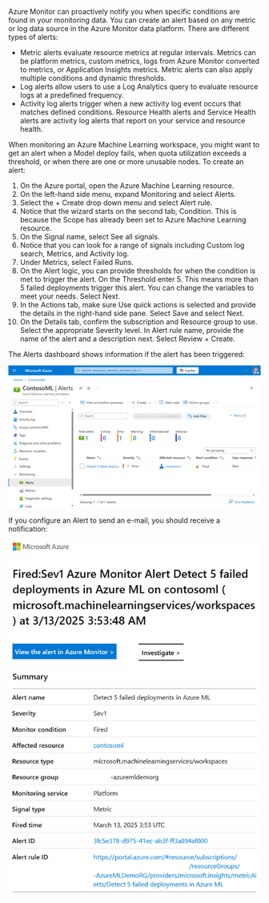 Azure Monitor can proactively notify you when specific conditions are found in your monitoring data. You can create an alert based on any metric or log data source in the Azure Monitor data platform. There are different types of alerts:

- Metric alerts evaluate resource metrics at regular intervals. Metrics can be platform metrics, custom metrics, logs from Azure Monitor converted to metrics, or Application Insights metrics. Metric alerts can also apply multiple conditions and dynamic thresholds.
- Log alerts allow users to use a Log Analytics query to evaluate resource logs at a predefined frequency.
- Activity log alerts trigger when a new activity log event occurs that matches defined conditions. Resource Health alerts and Service Health alerts are activity log alerts that report on your service and resource health.

When monitoring an Azure Machine Learning workspace, you might want to get an alert when a Model deploy fails, when quota utilization exceeds a threshold, or when there are one or more unusable nodes. To create an alert:

1. On the Azure portal, open the Azure Machine Learning resource.
1. On the left-hand side menu, expand Monitoring and select Alerts.
1. Select the + Create drop down menu and select Alert rule.
1. Notice that the wizard starts on the second tab, Condition. This is because the Scope has already been set to Azure Machine Learning resource.
1. On the Signal name, select See all signals.
1. Notice that you can look for a range of signals including Custom log search, Metrics, and Activity log.
1. Under Metrics, select Failed Runs.
1. On the Alert logic, you can provide thresholds for when the condition is met to trigger the alert. On the Threshold enter 5. This means more than 5 failed deployments trigger this alert. You can change the variables to meet your needs. Select Next.
1. In the Actions tab, make sure Use quick actions is selected and provide the details in the right-hand side pane. Select Save and select Next.
1. On the Details tab, confirm the subscription and Resource group to use. Select the appropriate Severity level. In Alert rule name, provide the name of the alert and a description next. Select Review + Create.

The Alerts dashboard shows information if the alert has been triggered:

![A screenshot of the Alerts blade of an Azure Machine Learning workspace in the Azure portal.](../media/machine-learning-alerts.png)

If you configure an Alert to send an e-mail, you should receive a notification:

![A screenshot showing the output of an Azure Monitor alert in the Azure portal.](../media/azure-monitor-alert.png)
